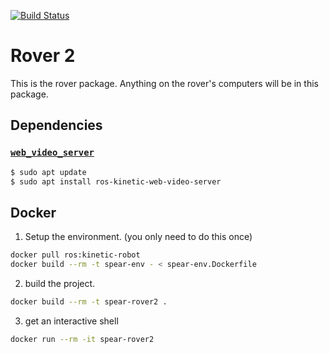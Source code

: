 [![Build Status](https://travis-ci.org/UofA-SPEAR/rover2.svg?branch=master)](https://travis-ci.org/UofA-SPEAR/rover2)
# Rover 2
This is the rover package. Anything on the rover's computers will be in this package.

## Dependencies

### [`web_video_server`](https://github.com/RobotWebTools/web_video_server)

```bash
$ sudo apt update
$ sudo apt install ros-kinetic-web-video-server
```

## Docker

1. Setup the environment. (you only need to do this once)
```bash
docker pull ros:kinetic-robot
docker build --rm -t spear-env - < spear-env.Dockerfile
```

2. build the project.
```bash
docker build --rm -t spear-rover2 .
```

3. get an interactive shell
```bash
docker run --rm -it spear-rover2
```
